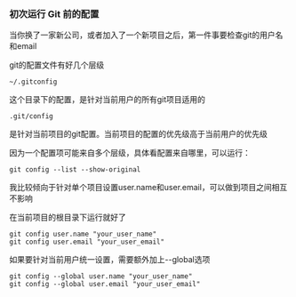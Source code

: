 
### 初次运行 Git 前的配置

当你换了一家新公司，或者加入了一个新项目之后，第一件事要检查git的用户名和email

git的配置文件有好几个层级

```
~/.gitconfig
```
这个目录下的配置，是针对当前用户的所有git项目适用的

```
.git/config
```
是针对当前项目的git配置。当前项目的配置的优先级高于当前用户的优先级

因为一个配置项可能来自多个层级，具体看配置来自哪里，可以运行：
```
git config --list --show-original
```

我比较倾向于针对单个项目设置user.name和user.email，可以做到项目之间相互不影响

在当前项目的根目录下运行就好了
```
git config user.name "your_user_name"
git config user.email "your_user_email"
```

如果要针对当前用户统一设置，需要额外加上--global选项
```
git config --global user.name "your_user_name"
git config --global user.email "your_user_email"
```
